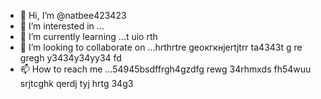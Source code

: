  - 👋 Hi, I’m @natbee423423
- 👀 I’m interested in ...
- 🌱 I’m currently learning ...t uio rth
- 💞️ I’m looking to collaborate on ...hrthrtre geокгкнjertjtrr ta4343t  g re gregh y3434y34yy34  fd
- 📫 How to reach me ...54945bsdffrgh4gzdfg rewg
34rhmxds fh54wuu srjtcghk qerdj tyj hrtg 34g3
<!---6r yew
natbee423423/natbee423423 is a ✨ special ✨ repository because its `README.md` (this file) appears on your GitHub profile.
You can click the Preview link to take a look at your changes.
--->
